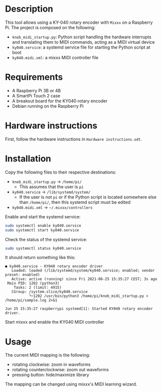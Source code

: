 # Description
This tool allows using a KY-040 rotary encoder with `Mixxx` on a Raspberry Pi. The project is composed on the following:

* `knob_midi_startup.py`: Python script handling the hardware interrupts and translating them to MIDI commands, acting as a MIDI virtual device
* `ky040.service`: a systemd service file for starting the Python script at boot
* `ky040.midi.xml`: a mixxx MIDI controller file 

# Requirements

* A Raspberry Pi 3B or 4B
* A SmartPi Touch 2 case
* A breakout board for the KY040 rotary encoder
* Debian running on the Raspberry Pi

# Hardware instructions

First, follow the hardware instructions in `Hardware instructions.odt`.

# Installation

Copy the following files to their respective destinations:

* `knob_midi_startup.py` -> `/home/pi/`
	* This assumes that the user is `pi`
* `ky040.service` -> `/lib/systemd/system/`
	* If the user is not `pi` or if the Python script is located somewhere else than `/home/pi/`, then this systemd script must be edited
* `ky040.midi.xml` -> `~/.mixxx/controllers`

Enable and start the systemd service:
```bash
sudo systemctl enable ky040.service
sudo systemctl start ky040.service
```

Check the status of the systemd service:
```bash
sudo systemctl status ky040.service
```

It should return something like this:

```
● ky040.service - KY040 rotary encoder driver
   Loaded: loaded (/lib/systemd/system/ky040.service; enabled; vendor preset: enabled)
   Active: active (running) since Fri 2021-06-25 15:35:27 CEST; 3s ago
 Main PID: 1202 (python3)
    Tasks: 2 (limit: 4915)
   CGroup: /system.slice/ky040.service
           └─1202 /usr/bin/python3 /home/pi/knob_midi_startup.py > /home/pi/sample.log 2>&1

Jun 25 15:35:27 raspberrypi systemd[1]: Started KY040 rotary encoder driver.
```

Start mixxx and enable the KY040 MIDI controller

# Usage

The current MIDI mapping is the following:
* rotating clockwise: zoom in waveforms
* rotating counterclockwise: zoom out waveforms
* pressing button: hide/maximize library

The mapping can be changed using mixxx's MIDI learning wizard.
